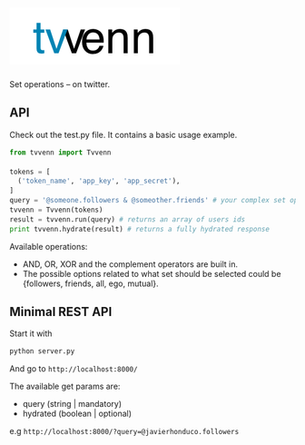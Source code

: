 
![Alt](https://raw.githubusercontent.com/javierhonduco/tvvenn/master/art/logo.png)
==================================================================================

Set operations – on twitter.

API
---

Check out the test.py file. It contains a basic usage example.

```python
from tvvenn import Tvvenn

tokens = [
  ('token_name', 'app_key', 'app_secret'),
]
query = '@someone.followers & @someother.friends' # your complex set operations here.
tvvenn = Tvvenn(tokens)
result = tvvenn.run(query) # returns an array of users ids
print tvvenn.hydrate(result) # returns a fully hydrated response
```

Available operations:

* AND, OR, XOR and the complement operators are built in.
* The possible options related to what set should be selected could be {followers, friends, all, ego, mutual}.

Minimal REST API
----------------

Start it with
```bash
python server.py
```
And go to `http://localhost:8000/`

The available get params are:
* query (string | mandatory)
* hydrated (boolean | optional)

e.g `http://localhost:8000/?query=@javierhonduco.followers`
